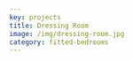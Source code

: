 ```yaml
---
key: projects
title: Dressing Room
image: /img/dressing-room.jpg
category: fitted-bedrooms
---
```


